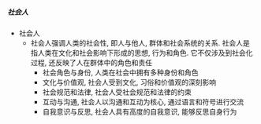 ##### 社会人
- 社会人
	- 社会人强调人类的社会性, 即人与他人, 群体和社会系统的关系. 社会人是指人类在文化和社会影响下形成的思想, 行为和角色. 它不仅涉及到社会化过程, 还反映了人在群体中的角色和责任
		- 社会角色与身份, 人类在社会中拥有多种身份和角色
		- 文化与价值观, 社会人受到文化, 习俗和价值观的深刻影响
		- 社会规范和法律, 社会人受社会规范和法律的约束
		- 互动与沟通, 社会人以沟通和互动为核心, 通过语言和符号进行交流
		- 自我意识与反思, 社会人具有高度的自我意识, 能够反思自身行为
